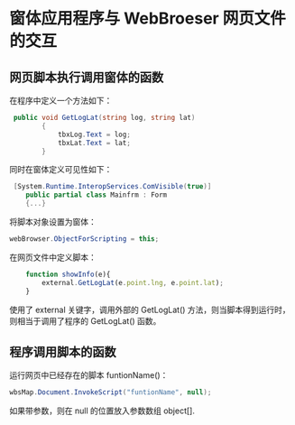 # 窗体应用程序与 WebBroeser 网页文件的交互

## 网页脚本执行调用窗体的函数

在程序中定义一个方法如下：

``` csharp
 public void GetLogLat(string log, string lat)
        {
            tbxLog.Text = log;
            tbxLat.Text = lat;
        }
```

同时在窗体定义可见性如下：

``` csharp
 [System.Runtime.InteropServices.ComVisible(true)]
    public partial class Mainfrm : Form
    {...}
```

将脚本对象设置为窗体：

``` csharp
webBrowser.ObjectForScripting = this;
```



在网页文件中定义脚本：

``` javascript
	function showInfo(e){
		external.GetLogLat(e.point.lng, e.point.lat);
	}
```

使用了 external 关键字，调用外部的 GetLogLat() 方法，则当脚本得到运行时，则相当于调用了程序的 GetLogLat() 函数。

## 程序调用脚本的函数

运行网页中已经存在的脚本 funtionName()：

``` csharp
wbsMap.Document.InvokeScript("funtionName", null);
```

如果带参数，则在 null 的位置放入参数数组 object[].